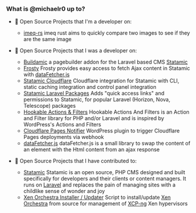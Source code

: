 ### What is @michaelr0 up to?

- 🔭 Open Source Projects that I'm a developer on:
  - [imeq-rs](https://github.com/michaelr0/imeq-rs) imeq rust aims to quickly compare two images to see if they are the same image 

- 👯 Open Source Projects that I was a developer on:
  - [Buildamic](https://github.com/HandmadeWeb/buildamic) a pagebuilder addon for the Laravel based CMS [Statamic](https://statamic.com/)  
  - [Frosty](https://github.com/HandmadeWeb/frosty) Frosty provides easy access to fetch Ajax content in Statamic with [dataFetcher.js](https://github.com/HandmadeWeb/datafetcher.js)  
  - [Statamic Cloudflare](https://github.com/HandmadeWeb/statamic-cloudflare) Cloudflare integration for Statamic with CLI, static caching integration and control panel integration
  - [Statamic Laravel Packages](https://github.com/HandmadeWeb/statamic-laravel-packages) Adds "quick access links" and permissions to Statamic, for popular Laravel (Horizon, Nova, Telescope) packages
  - [Hookable Actions & Filters](https://github.com/HandmadeWeb/hookable-actions-filters) Hookable Actions And Filters is an Action and Filter library for PHP and/or Laravel and is inspired by WordPress's Actions and Filters
  - [Cloudflare Pages Notifier](https://github.com/HandmadeWeb/HandmadeWeb-CF-Pages-Notifier) WordPress plugin to trigger Cloudflare Pages deployments via webhook
  - [dataFetcher.js](https://github.com/HandmadeWeb/datafetcher.js) dataFetcher.js is a small library to swap the content of an element with the Html content from an ajax response
    
- 👯 Open Source Projects that I have contributed to:
  - [Statamic](https://github.com/statamic/cms) Statamic is an open source, PHP CMS designed and built specifically for developers and their clients or content managers. It runs on [Laravel](https://laravel.com/) and replaces the pain of managing sites with a childlike sense of wonder and joy
  - [Xen Orchestra Installer / Updater](https://github.com/ronivay/XenOrchestraInstallerUpdater) Script to install/update [Xen Orchestra](https://xen-orchestra.com/) from source for management of [XCP-ng](https://xcp-ng.org/) Xen hypervisors
